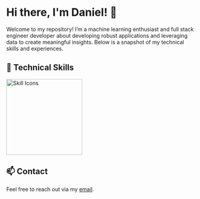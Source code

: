 # Hi there, I'm Daniel! 👋 

Welcome to my repository! I’m a machine learning enthusiast and full stack engineer developer about developing robust applications and leveraging data to create meaningful insights. Below is a snapshot of my technical skills and experiences.

## 🔧 Technical Skills

<picture>
  <img height="200" src="https://skillicons.dev/icons?i=py,java,r,dart,git,html,css,swift,js,ts,pytorch,tensorflow,flutter,firebase,flask,deno,postgresql,supabase,gcp,docker&theme=dark&perline=4" alt="Skill Icons" />
</picture>

## 📫 Contact
Feel free to reach out via my [email](mailto:danielkua888@live.com).

